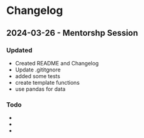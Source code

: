 # Changelog 


## 2024-03-26 - Mentorshp Session

### Updated
- Created README and Changelog
- Update .gititgnore 
- added some tests 
- create template functions 
- use pandas for data

### Todo
- 
- 
- 